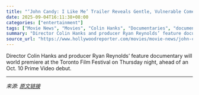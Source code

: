 ```yaml
---
title: "‘John Candy: I Like Me’ Trailer Reveals Gentle, Vulnerable Comedy Genius"
date: 2025-09-04T16:11:38+08:00
categories: ["entertainment"]
tags: ["Movie News", "Movies", "Colin Hanks", "Documentaries", "documentary", "john candy", "Ryan Reynolds", "trailer", "trailers"]
summary: "Director Colin Hanks and producer Ryan Reynolds’ feature documentary will world premiere at the Toronto Film Festival on Thursday night, ahead of an Oct. 10 Prime Video debut."
source_url: "https://www.hollywoodreporter.com/movies/movie-news/john-candy-i-like-me-documentary-trailer-1236361318/"
---
```


Director Colin Hanks and producer Ryan Reynolds’ feature documentary will world premiere at the Toronto Film Festival on Thursday night, ahead of an Oct. 10 Prime Video debut.

---

*来源: [原文链接](https://www.hollywoodreporter.com/movies/movie-news/john-candy-i-like-me-documentary-trailer-1236361318/)*

